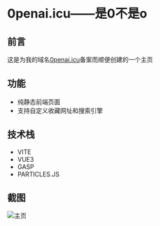# 0penai.icu——是0不是o

## 前言

这是为我的域名[0penai.icu](https://0penai.icu/)备案而顺便创建的一个主页

## 功能

- 纯静态前端页面
- 支持自定义收藏网址和搜索引擎

## 技术栈

- VITE
- VUE3
- GASP
- PARTICLES.JS

## 截图

![主页](https://s2.loli.net/2024/09/29/iHGp8ovCtPIyn93.png)